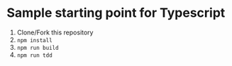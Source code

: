 # Sample starting point for Typescript

1. Clone/Fork this repository
2. ```npm install```
3. ```npm run build```
4. ```npm run tdd```